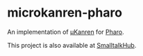 # microkanren-pharo

An implementation of
[µKanren](http://minikanren.org) for [Pharo](http://pharo.org).

This project is also available at [SmalltalkHub](http://smalltalkhub.com/#!/~adolfopa/MicroKanren).

